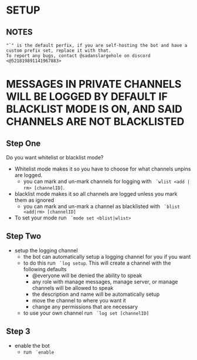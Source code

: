 # SETUP
## NOTES

	"`" is the default perfix, if you are self-hosting the bot and have a custom prefix set, replace it with that.
	To report any bugs, contact @sadanslargehole on discord <@521819891141967883>
# MESSAGES IN PRIVATE CHANNELS WILL BE LOGGED BY DEFAULT IF BLACKLIST MODE IS ON, AND SAID CHANNELS ARE NOT BLACKLISTED
## Step One
Do you want whitelist or blacklist mode?
- Whitelist mode makes it so you have to choose for what channels unpins are logged.
	- you can mark and un-mark channels for logging with `` `wlist <add | rm> [channelID]``.
- blacklist mode makes it so all channels are logged unless you mark them as ignored
	- you can mark and un-mark a channel as blacklisted with `` `blist <add|rm> [channelID]``
- To set your mode run `` `mode set <blist|wlist>``
## Step Two
- setup the logging channel
	- the bot can automatically setup a logging channel for you if you want
	- to do this run `` `log setup``. This will create a channel with the following defaults
		- @everyone will be denied the ability to speak
		- any role with manage messages, manage server, or manage channels will be allowed to speak
		- the description and name will be automatically setup
		- move the channel to where you want it
		- change any permissions that are necessary
	- to use your own channel run `` `log set [channelID]``
## Step 3
- enable the bot
	- run `` `enable``
